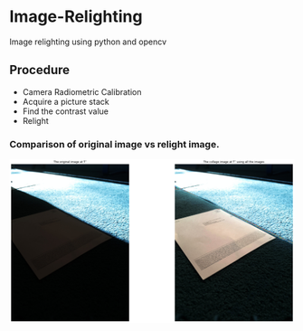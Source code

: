 # Image-Relighting
Image relighting using python and opencv

## Procedure
- Camera Radiometric Calibration
- Acquire a picture stack
- Find the contrast value
- Relight

### Comparison of original image vs relight image.
![lighting comparison](https://github.com/kevalnagda/Image-Relighting/blob/main/relighting.png)
